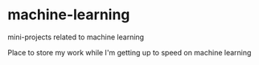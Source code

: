 # machine-learning
mini-projects related to machine learning

Place to store my work while I'm getting up to speed on machine learning
